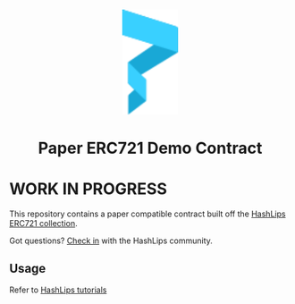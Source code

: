 <p align="center">
    <br />
    <a href="https://paper.xyz"><img src="https://raw.githubusercontent.com/paperxyz/react-client-sdk/main/assets/paper-logo.svg" width="100" alt=""/></a>
    <br />
</p>
<h1 align="center">Paper ERC721 Demo Contract</h1>

# WORK IN PROGRESS

This repository contains a paper compatible contract built off the [HashLips ERC721 collection](https://github.com/hashlips-lab/nft-erc721-collection).

Got questions? [Check in](https://github.com/hashlips-lab/nft-erc721-collection/issues) with the HashLips community.

## Usage

Refer to [HashLips tutorials](https://github.com/hashlips-lab/nft-erc721-collection#youtube-tutorials)
